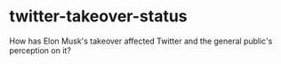 # twitter-takeover-status
How has Elon Musk's takeover affected Twitter and the general public's perception on it?
